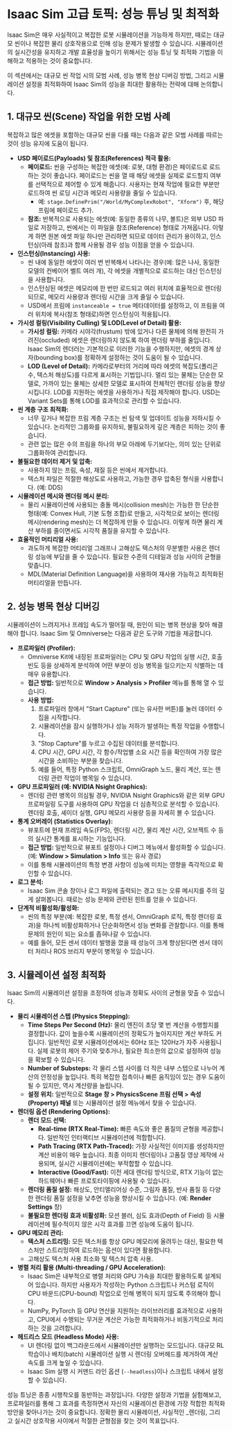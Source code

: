 # Isaac Sim 고급 토픽: 성능 튜닝 및 최적화

Isaac Sim은 매우 사실적이고 복잡한 로봇 시뮬레이션을 가능하게 하지만, 때로는 대규모 씬이나 복잡한 물리 상호작용으로 인해 성능 문제가 발생할 수 있습니다. 시뮬레이션의 실시간성을 유지하고 개발 효율성을 높이기 위해서는 성능 튜닝 및 최적화 기법을 이해하고 적용하는 것이 중요합니다.

이 섹션에서는 대규모 씬 작업 시의 모범 사례, 성능 병목 현상 디버깅 방법, 그리고 시뮬레이션 설정을 최적화하여 Isaac Sim의 성능을 최대한 활용하는 전략에 대해 논의합니다.

## 1. 대규모 씬(Scene) 작업을 위한 모범 사례

복잡하고 많은 에셋을 포함하는 대규모 씬을 다룰 때는 다음과 같은 모범 사례를 따르는 것이 성능 유지에 도움이 됩니다.

*   **USD 페이로드(Payloads) 및 참조(References) 적극 활용:**
    *   **페이로드:** 씬을 구성하는 복잡한 에셋(예: 로봇, 대형 환경)은 페이로드로 로드하는 것이 좋습니다. 페이로드는 씬을 열 때 해당 에셋을 실제로 로드할지 여부를 선택적으로 제어할 수 있게 해줍니다. 사용자는 현재 작업에 필요한 부분만 로드하여 씬 로딩 시간과 메모리 사용량을 줄일 수 있습니다.
        *   예: `stage.DefinePrim("/World/MyComplexRobot", "Xform")` 후, 해당 프림에 페이로드 추가.
    *   **참조:** 반복적으로 사용되는 에셋(예: 동일한 종류의 나무, 볼트)은 외부 USD 파일로 저장하고, 씬에서는 이 파일을 참조(Reference) 형태로 가져옵니다. 이렇게 하면 원본 에셋 파일 하나만 관리하면 되므로 데이터 관리가 용이하고, 인스턴싱(아래 참조)과 함께 사용될 경우 성능 이점을 얻을 수 있습니다.
*   **인스턴싱(Instancing) 사용:**
    *   씬 내에 동일한 에셋이 여러 번 반복해서 나타나는 경우(예: 많은 나사, 동일한 모델의 컨베이어 벨트 여러 개), 각 에셋을 개별적으로 로드하는 대신 인스턴싱을 사용합니다.
    *   인스턴싱된 에셋은 메모리에 한 번만 로드되고 여러 위치에 효율적으로 렌더링되므로, 메모리 사용량과 렌더링 시간을 크게 줄일 수 있습니다.
    *   USD에서 프림에 `instanceable = true` 메타데이터를 설정하고, 이 프림을 여러 위치에 복사(참조 형태로)하면 인스턴싱이 적용됩니다.
*   **가시성 컬링(Visibility Culling) 및 LOD(Level of Detail) 활용:**
    *   **가시성 컬링:** 카메라 시야각(frustum) 밖에 있거나 다른 물체에 의해 완전히 가려진(occluded) 에셋은 렌더링하지 않도록 하여 렌더링 부하를 줄입니다. Isaac Sim의 렌더러는 기본적으로 이러한 기능을 수행하지만, 에셋의 경계 상자(bounding box)를 정확하게 설정하는 것이 도움이 될 수 있습니다.
    *   **LOD (Level of Detail):** 카메라로부터의 거리에 따라 에셋의 복잡도(폴리곤 수, 텍스처 해상도)를 다르게 표시하는 기법입니다. 멀리 있는 물체는 단순한 모델로, 가까이 있는 물체는 상세한 모델로 표시하여 전체적인 렌더링 성능을 향상시킵니다. LOD를 지원하는 에셋을 사용하거나 직접 제작해야 합니다. USD는 Variant Sets를 통해 LOD를 효과적으로 관리할 수 있습니다.
*   **씬 계층 구조 최적화:**
    *   너무 깊거나 복잡한 프림 계층 구조는 씬 탐색 및 업데이트 성능을 저하시킬 수 있습니다. 논리적인 그룹화를 유지하되, 불필요하게 깊은 계층은 피하는 것이 좋습니다.
    *   관련 없는 많은 수의 프림을 하나의 부모 아래에 두기보다는, 의미 있는 단위로 그룹화하여 관리합니다.
*   **불필요한 데이터 제거 및 압축:**
    *   사용하지 않는 프림, 속성, 재질 등은 씬에서 제거합니다.
    *   텍스처 파일은 적절한 해상도로 사용하고, 가능한 경우 압축된 형식을 사용합니다. (예: DDS)
*   **시뮬레이션 메시와 렌더링 메시 분리:**
    *   물리 시뮬레이션에 사용되는 충돌 메시(collision mesh)는 가능한 한 단순한 형태(예: Convex Hull, 기본 도형 조합)로 만들고, 시각적으로 보이는 렌더링 메시(rendering mesh)는 더 복잡하게 만들 수 있습니다. 이렇게 하면 물리 계산 부하를 줄이면서도 시각적 품질을 유지할 수 있습니다.
*   **효율적인 머티리얼 사용:**
    *   과도하게 복잡한 머티리얼 그래프나 고해상도 텍스처의 무분별한 사용은 렌더링 성능에 부담을 줄 수 있습니다. 필요한 수준의 디테일과 성능 사이의 균형을 맞춥니다.
    *   MDL(Material Definition Language)을 사용하여 재사용 가능하고 최적화된 머티리얼을 만듭니다.

## 2. 성능 병목 현상 디버깅

시뮬레이션이 느려지거나 프레임 속도가 떨어질 때, 원인이 되는 병목 현상을 찾아 해결해야 합니다. Isaac Sim 및 Omniverse는 다음과 같은 도구와 기법을 제공합니다.

*   **프로파일러 (Profiler):**
    *   Omniverse Kit에 내장된 프로파일러는 CPU 및 GPU 작업의 실행 시간, 호출 빈도 등을 상세하게 분석하여 어떤 부분이 성능 병목을 일으키는지 식별하는 데 매우 유용합니다.
    *   **접근 방법:** 일반적으로 **Window > Analysis > Profiler** 메뉴를 통해 열 수 있습니다.
    *   **사용 방법:**
        1.  프로파일러 창에서 "Start Capture" (또는 유사한 버튼)를 눌러 데이터 수집을 시작합니다.
        2.  시뮬레이션을 잠시 실행하거나 성능 저하가 발생하는 특정 작업을 수행합니다.
        3.  "Stop Capture"를 누르고 수집된 데이터를 분석합니다.
        4.  CPU 시간, GPU 시간, 각 함수/작업별 소요 시간 등을 확인하여 가장 많은 시간을 소비하는 부분을 찾습니다.
        5.  예를 들어, 특정 Python 스크립트, OmniGraph 노드, 물리 계산, 또는 렌더링 관련 작업이 병목일 수 있습니다.
*   **GPU 프로파일러 (예: NVIDIA Nsight Graphics):**
    *   렌더링 관련 병목이 의심될 경우, NVIDIA Nsight Graphics와 같은 외부 GPU 프로파일링 도구를 사용하여 GPU 작업을 더 심층적으로 분석할 수 있습니다. 렌더링 호출, 셰이더 실행, GPU 메모리 사용량 등을 자세히 볼 수 있습니다.
*   **통계 오버레이 (Statistics Overlay):**
    *   뷰포트에 현재 프레임 속도(FPS), 렌더링 시간, 물리 계산 시간, 오브젝트 수 등의 실시간 통계를 표시하는 기능입니다.
    *   **접근 방법:** 일반적으로 뷰포트 설정이나 디버그 메뉴에서 활성화할 수 있습니다. (예: **Window > Simulation > Info** 또는 유사 경로)
    *   이를 통해 시뮬레이션의 특정 변경 사항이 성능에 미치는 영향을 즉각적으로 확인할 수 있습니다.
*   **로그 분석:**
    *   Isaac Sim 콘솔 창이나 로그 파일에 출력되는 경고 또는 오류 메시지를 주의 깊게 살펴봅니다. 때로는 성능 문제와 관련된 힌트를 얻을 수 있습니다.
*   **단계적 비활성화/활성화:**
    *   씬의 특정 부분(예: 복잡한 로봇, 특정 센서, OmniGraph 로직, 특정 렌더링 효과)을 하나씩 비활성화하거나 단순화하면서 성능 변화를 관찰합니다. 이를 통해 문제의 원인이 되는 요소를 좁혀나갈 수 있습니다.
    *   예를 들어, 모든 센서 데이터 발행을 껐을 때 성능이 크게 향상된다면 센서 데이터 처리나 ROS 브리지 부분이 병목일 수 있습니다.

## 3. 시뮬레이션 설정 최적화

Isaac Sim의 시뮬레이션 설정을 조정하여 성능과 정확도 사이의 균형을 맞출 수 있습니다.

*   **물리 시뮬레이션 스텝 (Physics Stepping):**
    *   **Time Steps Per Second (Hz):** 물리 엔진이 초당 몇 번 계산을 수행할지를 결정합니다. 값이 높을수록 시뮬레이션의 정확도가 높아지지만 계산 부하도 커집니다. 일반적인 로봇 시뮬레이션에서는 60Hz 또는 120Hz가 자주 사용됩니다. 실제 로봇의 제어 주기와 맞추거나, 필요한 최소한의 값으로 설정하여 성능을 확보할 수 있습니다.
    *   **Number of Substeps:** 각 물리 스텝 사이를 더 작은 내부 스텝으로 나누어 계산의 안정성을 높입니다. 특히 복잡한 접촉이나 빠른 움직임이 있는 경우 도움이 될 수 있지만, 역시 계산량을 늘립니다.
    *   **설정 위치:** 일반적으로 **Stage 창 > PhysicsScene 프림 선택 > 속성(Property) 패널** 또는 시뮬레이션 설정 메뉴에서 찾을 수 있습니다.
*   **렌더링 옵션 (Rendering Options):**
    *   **렌더 모드 선택:**
        *   **Real-time (RTX Real-Time):** 빠른 속도와 좋은 품질의 균형을 제공합니다. 일반적인 인터랙티브 시뮬레이션에 적합합니다.
        *   **Path Tracing (RTX Path-Traced):** 가장 사실적인 이미지를 생성하지만 계산 비용이 매우 높습니다. 최종 이미지 렌더링이나 고품질 영상 제작에 사용되며, 실시간 시뮬레이션에는 부적합할 수 있습니다.
        *   **Interactive (Good/Fast):** 이전 세대 렌더링 방식으로, RTX 기능이 없는 하드웨어나 빠른 프로토타이핑에 사용될 수 있습니다.
    *   **렌더링 품질 설정:** 해상도, 안티앨리어싱 수준, 그림자 품질, 반사 품질 등 다양한 렌더링 품질 설정을 낮추면 성능을 향상시킬 수 있습니다. (예: **Render Settings** 창)
    *   **불필요한 렌더링 효과 비활성화:** 모션 블러, 심도 효과(Depth of Field) 등 시뮬레이션에 필수적이지 않은 시각 효과를 끄면 성능에 도움이 됩니다.
*   **GPU 메모리 관리:**
    *   **텍스처 스트리밍:** 모든 텍스처를 항상 GPU 메모리에 올려두는 대신, 필요한 텍스처만 스트리밍하여 로드하는 옵션이 있다면 활용합니다.
    *   고해상도 텍스처 사용 최소화 및 텍스처 압축 사용.
*   **병렬 처리 활용 (Multi-threading / GPU Acceleration):**
    *   Isaac Sim은 내부적으로 병렬 처리와 GPU 가속을 최대한 활용하도록 설계되어 있습니다. 하지만 사용자가 작성하는 Python 스크립트나 커스텀 로직이 CPU 바운드(CPU-bound) 작업으로 인해 병목이 되지 않도록 주의해야 합니다.
    *   NumPy, PyTorch 등 GPU 연산을 지원하는 라이브러리를 효과적으로 사용하고, CPU에서 수행되는 무거운 계산은 가능한 최적화하거나 비동기적으로 처리하는 것을 고려합니다.
*   **헤드리스 모드 (Headless Mode) 사용:**
    *   UI 렌더링 없이 백그라운드에서 시뮬레이션만 실행하는 모드입니다. 대규모 RL 학습이나 배치(batch) 시뮬레이션 실행 시 렌더링 오버헤드를 제거하여 계산 속도를 크게 높일 수 있습니다.
    *   Isaac Sim 실행 시 커맨드 라인 옵션 (`--headless`)이나 스크립트 내에서 설정할 수 있습니다.

성능 튜닝은 종종 시행착오를 동반하는 과정입니다. 다양한 설정과 기법을 실험해보고, 프로파일러를 통해 그 효과를 측정하면서 자신의 시뮬레이션 환경에 가장 적합한 최적화 방안을 찾아나가는 것이 중요합니다. 정확한 물리 시뮬레이션, 사실적인 _렌더링, 그리고 실시간 상호작용 사이에서 적절한 균형점을 찾는 것이 목표입니다.
